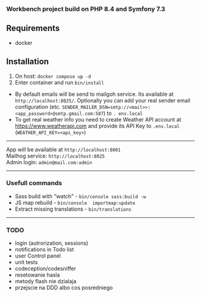 ### Workbench project build on PHP 8.4 and Symfony 7.3

## Requirements
- docker

## Installation
1. On host: `docker compose up -d`
2. Enter container and run `bin/install`

- By default emails will be send to mailgoh service. Its available at `http://localhost:8025/`. 
Optionally you can add your real sender email configuration (etc. `SENDER_MAILER_DSN=smtp://<mail>>:<app_password>@smtp.gmail.com:587`) to `.
env.local`  
- To get real weather info you need to create Weather API account at https://www.weatherapi.com and provide its API Key to `.env.local`
(`WEATHER_API_KEY=<api_key>`)

---

App will be available at `http://localhost:8001`  
Mailhog service: `http://localhost:8025`  
Admin login: `admin@mail.com:admin`  

---
### Usefull commands
- Sass build with "watch" - `bin/console sass:build -w`
- JS map rebuild - `bin/console  importmap:update`
- Extract missing translations - `bin/translations`

---
### TODO
- login (autrorization, sessions)
- notifications in Todo list
- user Control panel
- unit tests
- codeception/codesniffer
- resetowanie hasla
- metody flash nie dzialaja
- przejscie na DDD albo cos posredniego
